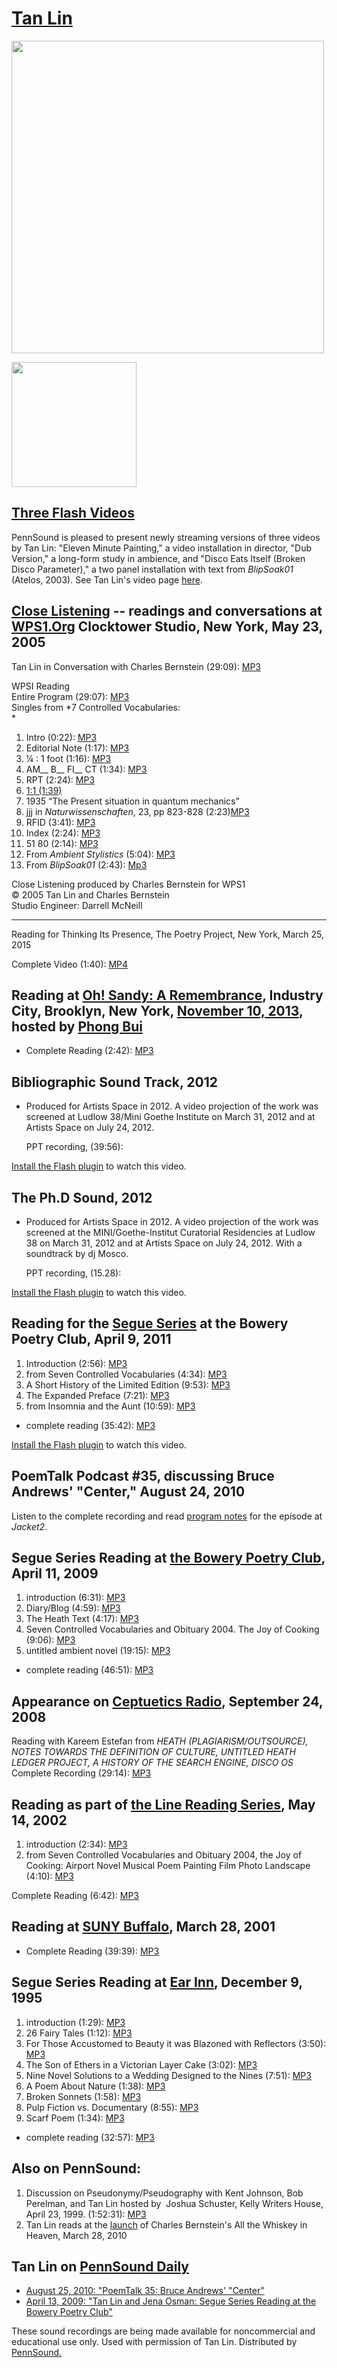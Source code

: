 [Tan Lin](http://epc.buffalo.edu/authors/lin/)
==============================================

  
  
<img src="http://media.sas.upenn.edu/jacket2/images/TanLin_12.jpg" width="500" />  
  
  
  
[<img src="http://media.sas.upenn.edu/Pennsound/authors/Lin/Digital_Works/signs.png" height="200" />](http://writing.upenn.edu/pennsound/x/Lin-Video.html)  

[Three
Flash Videos](http://writing.upenn.edu/pennsound/x/Lin-Video.html)
------------------------------------------------------------------

PennSound is pleased to present newly streaming versions of three videos by Tan Lin: "Eleven Minute Painting," a
video installation in director, "Dub Version," a long-form study in ambience, and "Disco Eats Itself (Broken Disco
Parameter)," a two panel installation with text from *BlipSoak01* (Atelos, 2003). See Tan Lin's video page [here](http://writing.upenn.edu/pennsound/x/Lin-Video.html).

  

[**Close Listening**](Close-Listening.php) -- readings and conversations at [WPS1.Org](http://www.wps1.org) Clocktower Studio, New York, May 23, 2005
-----------------------------------------------------------------------------------------------------------------------------------------------------

Tan Lin in Conversation with Charles Bernstein (29:09): [MP3](http://media.sas.upenn.edu/pennsound/authors/Lin/Close-Lstening/Lin-Tan_Intrvw_WPS1_NY_5-23-05.mp3)  
  
WPSI Reading  
Entire Program (29:07): [MP3](http://media.sas.upenn.edu/pennsound/authors/Lin/Close-Lstening/Lin-Tan_Full-Reading_WPS1_NY_5-23-05.mp3)  
Singles from *7 Controlled Vocabularies:  
*

1.  Intro (0:22): [MP3](http://media.sas.upenn.edu/pennsound/authors/Lin/Close-Lstening/Lin-Tan_01_Intro_WPS1_NY_5-23-05.mp3)
2.  Editorial Note (1:17): [MP3](http://media.sas.upenn.edu/pennsound/authors/Lin/Close-Lstening/Lin-Tan_02_Editorial-Note_WPS1_NY_5-23-05.mp3)
3.  ¼ : 1 foot (1:16): [MP3](http://media.sas.upenn.edu/pennsound/authors/Lin/Close-Lstening/Lin-Tan_03_1-quarter-to-1-ft_WPS1_NY_5-23-05.mp3)
4.  AM\_\_ B\_\_ FI\_\_ CT (1:34): [MP3](http://media.sas.upenn.edu/pennsound/authors/Lin/Close-Lstening/Lin-Tan_04_AM-B-FI-CT_WPS1_NY_5-23-05.mp3)
5.  RPT (2:24): [MP3](http://media.sas.upenn.edu/pennsound/authors/Lin/Close-Lstening/Lin-Tan_05_RPT_WPS1_NY_5-23-05.mp3)
6.  [1:1 (1:39)](http://media.sas.upenn.edu/pennsound/authors/Lin/Close-Lstening/Lin-Tan_06_1-to-1_WPS1_NY_5-23-05.mp3)
7.  1935 “The Present situation in quantum mechanics” [](http://media.sas.upenn.edu/pennsound/authors/Lin/Close-Lstening/Lin-Tan_07_1935_WPS1_NY_5-23-05.mp3)
8.  jjj in *Naturwissenschaften*, 23, pp 823-828 (2:23)[MP3](http://media.sas.upenn.edu/pennsound/authors/Lin/Close-Lstening/Lin-Tan_07_1935_WPS1_NY_5-23-05.mp3)
9.  RFID (3:41): [MP3](http://media.sas.upenn.edu/pennsound/authors/Lin/Close-Lstening/Lin-Tan_08_RFID_WPS1_NY_5-23-05.mp3)
10. Index (2:24): [MP3](http://media.sas.upenn.edu/pennsound/authors/Lin/Close-Lstening/Lin-Tan_09_Index_WPS1_NY_5-23-05.mp3)
11. 51 80 (2:14): [MP3](http://media.sas.upenn.edu/pennsound/authors/Lin/Close-Lstening/Lin-Tan_10_51-80_WPS1_NY_5-23-05.mp3)
12. From *Ambient Stylistics* (5:04): [MP3](http://media.sas.upenn.edu/pennsound/authors/Lin/Close-Lstening/Lin-Tan_11_frm-Ambient-Stylistcs_WPS1_NY_5-23-05.mp3)
13. From *BlipSoak01* (2:43): [Mp3](http://media.sas.upenn.edu/pennsound/authors/Lin/Close-Lstening/Lin-Tan_12_frm-BLIPSOAK_WPS1_NY_5-23-05.mp3)

Close Listening produced by Charles Bernstein for WPS1  
© 2005 Tan Lin and Charles Bernstein  
Studio Engineer: Darrell McNeill

------------------------------------------------------------------------


Reading for Thinking Its Presence, The Poetry Project, New York, March 25, 2015

Complete Video (1:40): [MP4](https://media.sas.upenn.edu/app/public/watch.php?file_id=188067)


Reading at [Oh! Sandy: A Remembrance](Oh-Sandy.php), Industry City, Brooklyn, New York, [November 10, 2013](http://cometogethersandy.com/events/poetry-reading), hosted by [Phong Bui](http://artonair.org/person/phong-bui)
----------------------------------------------------------------------------------------------------------------------------------------------------------------------------------------------------------------------------

-   Complete Reading (2:42): [MP3](http://media.sas.upenn.edu/pennsound/groups/Oh-Sandy/Lin-Tan_03_Reading_Oh-Sandy-A-Remembrance_Brooklyn-NY_11-10-13.mp3)


Bibliographic Sound Track, 2012
-------------------------------

-   Produced for Artists Space in 2012. A video projection of the work was screened at Ludlow 38/Mini Goethe Institute on March 31, 2012 and at Artists Space on July 24, 2012.  
      
    PPT recording, (39:56):

  

[Install the Flash plugin](http://get.adobe.com/flashplayer/) to watch this video.

  
  

The Ph.D Sound, 2012
--------------------

-   Produced for Artists Space in 2012. A video projection of the work was screened at the MINI/Goethe-Institut Curatorial Residencies at Ludlow 38 on March 31, 2012 and at Artists Space on July 24, 2012. With a soundtrack by dj Mosco.  
      
    PPT recording, (15.28):

  

[Install the Flash plugin](http://get.adobe.com/flashplayer/) to watch this video.

  
  

Reading for the [Segue Series](http://www.writing.upenn.edu/pennsound/x/Segue-BPC.php) at the Bowery Poetry Club, April 9, 2011
-------------------------------------------------------------------------------------------------------------------------------

1.  Introduction (2:56): [MP3](http://media.sas.upenn.edu/pennsound/authors/Lin/Lin-Tan_01_Introduction_Segue-BPC_4-9-11.mp3)
2.  from Seven Controlled Vocabularies (4:34): [MP3](http://media.sas.upenn.edu/pennsound/authors/Lin/Lin-Tan_02_Seven-Controlled-Vocabs_Segue_BPC_4-9-11.mp3)
3.  A Short History of the Limited Edition (9:53): [MP3](http://media.sas.upenn.edu/pennsound/authors/Lin/Lin-Tan_03_Short-History-of_Segue-BPC_4-9-11.mp3)
4.  The Expanded Preface (7:21): [MP3](http://media.sas.upenn.edu/pennsound/authors/Lin/Lin-Tan_04_The-Expanded-Preface_Segue-BPC_4-9-11.mp3)
5.  from Insomnia and the Aunt (10:59): [MP3](http://media.sas.upenn.edu/pennsound/authors/Lin/Lin-Tan_05_Insomnia-and-the-Aunt_Segue-BPC_4-9-11.mp3)

-   complete reading (35:42): [MP3](http://media.sas.upenn.edu/pennsound/authors/Lin/Lin-Tan_Complete-Reading_Segue-BPC_NY_4-9-11.mp3)

  

[Install the Flash plugin](http://get.adobe.com/flashplayer/) to watch this video.

PoemTalk Podcast \#35, discussing Bruce Andrews' "Center," August 24, 2010
--------------------------------------------------------------------------

Listen to the complete recording and read [program notes](https://jacket2.org/poemtalk/trained-listener-poemtalk-35) for the episode at *Jacket2*.

Segue Series Reading at [the Bowery Poetry Club](Segue-BPC.html), April 11, 2009
--------------------------------------------------------------------------------

1.  introduction (6:31): [MP3](http://media.sas.upenn.edu/pennsound/authors/Lin/Segue-4-11-09/Lin-Tan_01_Introduction_Segue-BPC_NY_4-11-09.mp3)
2.  Diary/Blog (4:59): [MP3](http://media.sas.upenn.edu/pennsound/authors/Lin/Segue-4-11-09/Lin-Tan_02_Diary-Blog_Segue-BPC_NY_4-11-09.mp3)
3.  The Heath Text (4:17): [MP3](http://media.sas.upenn.edu/pennsound/authors/Lin/Segue-4-11-09/Lin-Tan_03_The-Heath-Text_Segue-BPC_NY_4-11-09.mp3)
4.  Seven Controlled Vocabularies and Obituary 2004. The Joy of Cooking (9:06): [MP3](http://media.sas.upenn.edu/pennsound/authors/Lin/Segue-4-11-09/Lin-Tan_04_Seven-Controlled-Vocabularies_Segue-BPC_NY_4-11-09.mp3)
5.  untitled ambient novel (19:15): [MP3](http://media.sas.upenn.edu/pennsound/authors/Lin/Segue-4-11-09/Lin-Tan_05_Untitled-Ambient-Novel_Segue-BPC_NY_4-11-09.mp3)

-   complete reading (46:51): [MP3](http://media.sas.upenn.edu/pennsound/authors/Lin/Lin-Tan_Segue-Series_BPC_4-11-09.mp3)

Appearance on [Ceptuetics Radio](), September 24, 2008
------------------------------------------------------

Reading with Kareem Estefan from *HEATH (PLAGIARISM/OUTSOURCE), NOTES TOWARDS THE DEFINITION OF CULTURE, UNTITLED HEATH LEDGER PROJECT, A HISTORY OF THE SEARCH ENGINE, DISCO OS*  
Complete Recording (29:14): [MP3](http://media.sas.upenn.edu/pennsound/groups/Ceptuetics/26-32/Ceptuetics_29_Tan-Lin_WNYU_09-24-08.mp3)

Reading as part of [the Line Reading Series](http://writing.upenn.edu/pennsound/x/Line-Reading-Series.html), May 14, 2002
-------------------------------------------------------------------------------------------------------------------------

1.  introduction (2:34): [MP3](http://media.sas.upenn.edu/pennsound/authors/Lin/5-14-02/Lin-Tan_01_introduction_Line-Reading_05-14-02.mp3)
2.  from Seven Controlled Vocabularies and Obituary 2004, the Joy of Cooking: Airport Novel Musical Poem Painting Film Photo Landscape (4:10): [MP3](http://media.sas.upenn.edu/pennsound/authors/Lin/5-14-02/Lin-Tan_02_from-Seven-Controlled-Vocabularies_Line-Reading_05-14-02.mp3)

Complete Reading (6:42): [MP3](http://media.sas.upenn.edu/pennsound/authors/Lin/Lin-Tan_Complete-Reading_Line-Reading_05-14-02.mp3)

Reading at [SUNY Buffalo](Buffalo.php), March 28, 2001
------------------------------------------------------

-   Complete Reading (39:39): [MP3](https://media.sas.upenn.edu/pennsound/groups/Buffalo/Tan-Lin_3-28-01.mp3)


Segue Series Reading at [Ear Inn](Ear-Inn.html), December 9, 1995
-----------------------------------------------------------------

1.  introduction (1:29): [MP3](http://media.sas.upenn.edu/pennsound/authors/Lin/Segue-12-9-95/Lin-Tan_01_Introduction_Segue-Ear-Inn_NY_12-9-95.mp3)
2.  26 Fairy Tales (1:12): [MP3](http://media.sas.upenn.edu/pennsound/authors/Lin/Segue-12-9-95/Lin-Tan_02_26-Fairy-Tales_Segue-Ear-Inn_NY_12-9-95.mp3)
3.  For Those Accustomed to Beauty it was Blazoned with Reflectors (3:50): [MP3](http://media.sas.upenn.edu/pennsound/authors/Lin/Segue-12-9-95/Lin-Tan_03_For-Those-Accustomed-To-Beauty_Segue-Ear-Inn_NY_12-9-95.mp3)
4.  The Son of Ethers in a Victorian Layer Cake (3:02): [MP3](http://media.sas.upenn.edu/pennsound/authors/Lin/Segue-12-9-95/Lin-Tan_04_The-Son-Of-Ethers_Segue-Ear-Inn_NY_12-9-95.mp3)
5.  Nine Novel Solutions to a Wedding Designed to the Nines (7:51): [MP3](http://media.sas.upenn.edu/pennsound/authors/Lin/Segue-12-9-95/Lin-Tan_05_Nine-Novel-Solutions_Segue-Ear-Inn_NY_12-9-95.mp3)
6.  A Poem About Nature (1:38): [MP3](http://media.sas.upenn.edu/pennsound/authors/Lin/Segue-12-9-95/Lin-Tan_06_A-Poem-About-Nature_Segue-Ear-Inn_NY_12-9-95.mp3)
7.  Broken Sonnets (1:58): [MP3](http://media.sas.upenn.edu/pennsound/authors/Lin/Segue-12-9-95/Lin-Tan_07_Broken-Sonnets_Segue-Ear-Inn_NY_12-9-95.mp3)
8.  Pulp Fiction vs. Documentary (8:55): [MP3](http://media.sas.upenn.edu/pennsound/authors/Lin/Segue-12-9-95/Lin-Tan_08_Pulp-Fiction-Vs-Documentary_Segue-Ear-Inn_NY_12-9-95.mp3)
9.  Scarf Poem (1:34): [MP3](http://media.sas.upenn.edu/pennsound/authors/Lin/Segue-12-9-95/Lin-Tan_09_Scarf-Poem_Segue-Ear-Inn_NY_12-9-95.mp3)

-   complete reading (32:57): [MP3](http://media.sas.upenn.edu/pennsound/authors/Lin/Lin-Tan_Complete-Reading_Ear-Inn_12-09-95.mp3)

Also on PennSound:
------------------

1.  Discussion on Pseudonymy/Pseudography with Kent Johnson, Bob Perelman, and
    Tan Lin hosted by  Joshua Schuster, Kelly Writers House,
    April 23, 1999. (1:52:31): [MP3](http://media.sas.upenn.edu/Pennsound/groups/Pseudonymy/Pseudonymy_UPenn_04-23-99.mp3)
2.  Tan Lin reads at the [launch](http://writing.upenn.edu/pennsound/x/Bernstein_Zinc-2010.html) of Charles Bernstein's <span class="title">All the Whiskey in Heaven</span>, March 28, 2010

Tan Lin on [PennSound Daily](http://writing.upenn.edu/pennsound/daily)
----------------------------------------------------------------------

-   [August 25, 2010: "PoemTalk 35: Bruce Andrews' "Center"](http://writing.upenn.edu/pennsound/daily/201008.php#25_16:11)
-   [April 13, 2009: "Tan Lin and Jena Osman: Segue Series Reading at the Bowery Poetry Club"](http://writing.upenn.edu/pennsound/daily/200904.php#13_14:23)

These sound recordings are being made available for noncommercial
and educational use only. Used with permission of Tan Lin.
Distributed by [PennSound.](../index.html)
